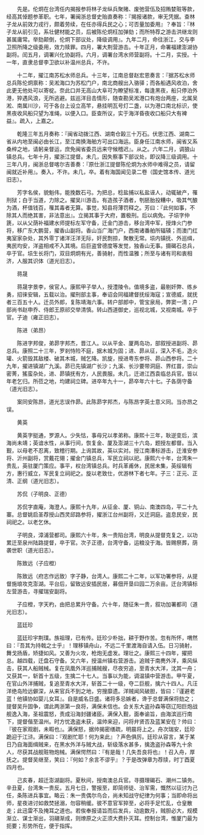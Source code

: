<!-- { "loadSidebar": true } -->
　　先是。伦炯在台湾任内揭报参将林子龙纵兵聚赌、废弛营伍及招贿婪赃等款，经高其倬题参革职。七年，署闽浙总督史贻直奏称：『揭报诸款，审无凭据。查林子龙从前效力戎行，颇着劳续，在任亦得兵民之心；可否量加委用』？奉旨：『林子龙从前引见，系壮健材能之员，后被陈伦炯枉加弹劾；而所特荐之游击洪继龙则甚属庸常。举劾颠倒，伦炯下部议处，降级调用』。九年二月，命往浙江，交与李卫照所降之级委用，效力赎罪。四月，署大荆营游击。十年正月，命署福建澎湖协副将。闰五月，调署兴化协副将。六月，调署台湾水师营副将。十二月，实授。十一年，直隶总督李卫欲以补温州总兵，不许。

　　十二年，擢江南苏松水师总兵。十三年，江南总督赵宏恩奏言：『据苏松水师总兵陈伦炯禀称：吴淞海口为苏松门户，南北商艘出入骆驿；而各船遇风收泊，舍此更无他处可以寄椗。奈此口并无高山大阜可为瞭望标准，每逢黑夜，船只停泊外港，猝遇风浪，无所逃避。兹巡洋目击情形，随查勘吴淞港口有炮台两座，北属吴淞、南属川沙，可于各台上设立高竿，悬挂明瓦号灯二盏，以为港口南北标识，使黑夜收风船只望为准绳，以便入口。臣查所议，实于海洋昏夜收口船只大有裨益』。疏入，上嘉之。

　　乾隆三年五月奏称：『闽省动拨江西、湖南仓榖三十万石。伏思江西、湖南二省从内地至闽必由长江，至江南换海舶方可出口海运。臣身任江南水师，闽省又系桑梓之地，请躬亲督运，庶免闽省委员远来守候稽迟』。从之。六年二月，调狼山镇总兵。七年十月，擢浙江提督。未几，因失察事下部议处，即议降三级调用。十三年八月，闽浙总督喀尔吉善奏：『原仕浙江提督陈伦炯为水师中难得之员，请留闽就近补用』。奏入，不许。未几，卒。着有海国闻见录二卷（国史馆本传、道光旧志）。

　　芳字名侯，貌魁伟，能挽数石弓。为把总，稔盐捕以私盐诬人，动辄破产，罹刑狱；白于当道，力除之。擢吴川游击。有造孩子酒者，刳胚胎投糟中，吸其气酿为酒，杯值钱百，罹其毒者无算。事觉，知县将薄罚释之。芳曰：『此何如事，不除其人而绝其害，非法意出』。立揭其事于大府，置极刑。后以病免。子埙字仲篪，以从父荫补福建水师提标左军守备，迁金门游击，移台湾中军，授烽火门参将，移广东大鹏营，擢香山副将。香山当广海门户，西南诸番舶所辐辏；而澳门红夷室家杂处，其外零丁诸洋汪洋无际，奸民剽掠，聚散无常。埙内镇抚、外巡缉，夷民均安，洋盗相戒不入其境。后巨盗曾德度等发觉，独香山无事。摄碣石总兵，卒于官。埙生长将门，双目炯炯有光，善骑射，而性温雅；所至与诸有司和衷相济，人服其识体（道光旧志）。

　　蒋晟

　　蒋晟字景李，侯官人。康熙甲子举人，授澧陵令。值境多盗，最剔奸弊、练乡勇，招徕安辑，五载以治。擢刑部主事，奉诏会同福建督抚绥海寇；宣德威，就抚者三百五十人。迁员外郎，复陈靖海六事。转户部郎中，管宝泉局，弊窦一清；户部尚书赵申乔、侍郎王原祁交举清慎。转山西道御史，巡视北城，又视南城。卒于官。子迪（雍正旧志）。

　　陈进（弟昂）

　　陈进字邦俊，弟昴字邦杰，晋江人。以从平金、厦两岛功，部叙授进副将、昴总兵。康照二十三年，罗剎恃险不庭，据木城为固；进、昴从征，深入不毛，造火瓘、火箭毁其敌楼、破其木城，贼乞降。凯旋，授进粤东参将、昴山西参将。二十九年，擢进镇湖广九溪。昴已先镇湖广长沙；九溪、长沙要带洞庭、界红苗，崇山密菁，猺蛮杂处，进、昴镇抚有方，人民畏服。未几，迁进江西袁临总兵官。皆以年老乞归。所莅之地，均建祠立碑。进卒年九十一，昴卒年六十七。子各荫守备（道光旧志）。

　　案同安陈昂，道光志误作昴。此陈昴字邦杰，与陈昂字英士意义同。当亦昂之误。

　　黄英

　　黄英字挺通，罗源人。少失怙，事母兄以孝弟称。康熙十三年，耿逆变后，滨海尚未靖；英谙水性，从事行间，恢复金、厦及澎湖三十六岛，题授左都督。当入觐，以母老不忍离，致稽行期。上询其故，英以实对。授江南漕标游击，迁淮安参将、沂州副将，赏戴花翎；擢金门镇总兵，军民立祠以祀。康熙六十年，台湾朱一贵乱，英驻厦门策应。事平，权台湾镇总兵。时兵革甫休，民居未集，英绥辑有方，惠行威立，军民复立祠祀之。旋以老致仕，优游林下者七年。子三：正元、正清、正纲（道光旧志）。

　　苏侃（子明良、正德）

　　苏侃字直庵，海澄人。康熙十九年，从征金、厦、铜山、南澳四岛，平二十九寨。总督姚启圣荐授山西灵邱路参将，擢浙江台州副将，又迁洞庭。盗息民安，民祠祀之。以老乞休。

　　子明良，漳浦营都司。康熙六十年，朱一贵陷台湾，明良从提督克复之，以功累迁至泉州陆路提督，卒于官。次子正德，台湾守备，运粮没于海。皆赐祭葬，荫袭世职（道光旧志）。

　　陈致远（子应橙）

　　陈致远（府志作远致）字子静，台湾人。康熙二十二年，以军功署参将，从提督施琅攻克澎湖。平台后，留致远安插民居，募佃开垦曰园二万余亩。迁台湾镇标左营游击，寻擢瑞安副将。

　　子应橙，字天杓，由把总累升守备。六十年，随征朱一贵，叙功加署都司（道光旧志）。

　　蓝廷珍

　　蓝廷珍宇荆璞。族祖理，已有传。廷珍少朴拙，耕于野作苦。忽有所怀，喟然曰：『吾其为持戟之士乎』！理移镇舟山，不远二千里渡海自请入伍。日习骑射，舞戈扬盾，矫捷如风。又善为火攻，枪炮无虚发。理壮之。康熙三十四年，擢把总。越四载，迁盘石守备。又六年，授温州镇右营游击。追贼于南麂外洋，乘风纵击，获其人船贼械。复在凤凰外洋巡捕贼艘，尽夜穷追，至青水大洋，沈其一舟；又获其一，斩首十五级，生擒二十七人。当事以为能，调温镇中营游击。甲午夏，在官山外洋捕贼，复追至青水大洋，斩首二十一级，夺二巨舰，擒六十四人。凡汪洋绝岛险远僻深，从来官兵不到之地，穷搜靡遗。洋贼闻风破胆，皆曰：『谨避老蓝！他镇协如婴儿女耳』。自是威名日盛。诸将多忌嫉者，谗于总督满保将劾之；提督吴升固争，谓此两浙第一良将，满保未信也。会关东大盗孙森等窃辽阳巨炮战舰逸入海，圣祖震怒，责成沿海封疆诸臣。满保入觐，面奉谕旨，由海滨巡行南下，提督偕至温州。时方忧逸盗未获，温帅来迎，问将弁贤否及蓝某安在？帅曰：『彼在家观剧，未暇也』。满保怒，据帅揭密缮疏，明晨将上之。舟次瑞安，廷珍跪迎于江浒。满保曰：『观剧忙耶！何为来此』？声色俱厉。廷珍从容言，某于某日乃自海面缉贼来，在黑水外洋与贼大战，斩级落水甚多，擒逸盗孙森等九十余人，尽获其战舰赃物炮械。满保愕然曰：『有是哉！几失吾良将也』！召入舟，厚抚之。提督吴继至，笑曰：『何如？余言不谬乎』？于是改弹章为荐牍，时丁酉夏四月也。

　　己亥春，超迁澎湖副将。夏秋间，授南澳总兵官。寻摄理碣石、潮州二镇务。辛丑夏，台湾朱一贵反。五月七日，警报至，即简师徒、治军需，慨然以征讨为己任，条陈进兵事宜。略云：朱一贵偶尔鸟合，尚未知战守纪律为何事；当即命将出师，星夜进讨如救焚拯溺，勿容稍缓。彼不意官军猝至，必将手足忙乱，仓皇散走；此迅雷不及掩耳之道也。若俟奉报请旨而后发兵，动逾数月，贼胆必大，规模渐立、谋士渐出，羽翮渐成，则燎原之火正须大费扑灭耳。控制台湾，惟厦门最为扼要；形势所在，便于指挥。

